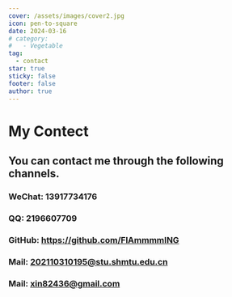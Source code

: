 ```yaml
---
cover: /assets/images/cover2.jpg
icon: pen-to-square
date: 2024-03-16
# category:
#   - Vegetable
tag:
  - contact
star: true
sticky: false
footer: false
author: true
---
```


<!-- # More Detail -->

# My Contect

## You can contact me through the following channels.

### WeChat: 13917734176
### QQ: 2196607709
### GitHub: https://github.com/FlAmmmmING
### Mail: 202110310195@stu.shmtu.edu.cn
### Mail: xin82436@gmail.com
<!-- Here is the content. -->
